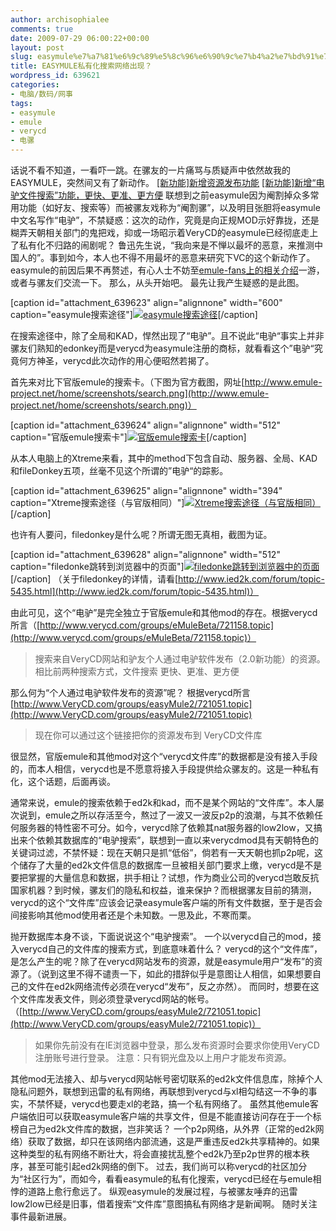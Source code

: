 ```yaml
---
author: archisophialee
comments: true
date: 2009-07-29 06:00:22+00:00
layout: post
slug: easymule%e7%a7%81%e6%9c%89%e5%8c%96%e6%90%9c%e7%b4%a2%e7%bd%91%e7%bb%9c%e5%87%ba%e7%8e%b0%ef%bc%9f
title: EASYMULE私有化搜索网络出现？
wordpress_id: 639621
categories:
- 电脑/数码/网事
tags:
- easymule
- emule
- verycd
- 电骡
---
```


话说不看不知道，一看吓一跳。在骡友的一片痛骂与质疑声中依然故我的EASYMULE，突然间又有了新动作。
[[新功能]新增资源发布功能](http://www.VeryCD.com/groups/easyMule2/721051.topic)
[ [新功能]新增“电驴文件搜索”功能，更快、更准、更方便](http://www.verycd.com/groups/eMuleBeta/721158.topic)
联想到之前easymule因为阉割掉众多常用功能（如好友、搜索等）而被骡友戏称为“阉割骡”，以及明目张胆将easymule中文名写作“电驴”，不禁疑惑：这次的动作，究竟是向正规MOD示好靠拢，还是糊弄天朝相关部门的鬼把戏，抑或一场昭示着VeryCD的easymule已经彻底走上了私有化不归路的闹剧呢？
鲁迅先生说，“我向来是不惮以最坏的恶意，来推测中国人的”。事到如今，本人也不得不用最坏的恶意来研究下VC的这个新动作了。easymule的前因后果不再赘述，有心人士不妨至[emule-fans上的相关介绍](http://emule-fans.com/category/news/emule/verycd/)一游，或者与骡友们交流一下。
那么，从头开始吧。
最先让我产生疑惑的是此图。

[caption id="attachment_639623" align="alignnone" width="600" caption="easymule搜索途径"][![easymule搜索途径](http://archiheart.info/wp-content/uploads/2009/07/thumb.jpg)](http://archiheart.info/wp-content/uploads/2009/07/thumb.jpg)[/caption]

在搜索途径中，除了全局和KAD，悍然出现了“电驴”。且不说此“电驴“事实上并非骡友们熟知的edonkey而是verycd为easymule注册的商标，就看看这个”电驴“究竟何方神圣，verycd此次动作的用心便昭然若揭了。

首先来对比下官版emule的搜索卡。（下图为官方截图，网址[http://www.emule-project.net/home/screenshots/search.png](http://www.emule-project.net/home/screenshots/search.png)）

[caption id="attachment_639624" align="alignnone" width="512" caption="官版emule搜索卡"][![官版emule搜索卡](http://archiheart.info/wp-content/uploads/2009/07/search.png)](http://archiheart.info/wp-content/uploads/2009/07/search.png)[/caption]

从本人电脑上的Xtreme来看，其中的method下包含自动、服务器、全局、KAD和fileDonkey五项，丝毫不见这个所谓的”电驴“的踪影。

[caption id="attachment_639625" align="alignnone" width="394" caption="Xtreme搜索途径（与官版相同）"][![Xtreme搜索途径（与官版相同）](http://archiheart.info/wp-content/uploads/2009/07/searchmethod1.jpg)](http://archiheart.info/wp-content/uploads/2009/07/searchmethod1.jpg)[/caption]

也许有人要问，filedonkey是什么呢？所谓无图无真相，截图为证。

[caption id="attachment_639628" align="alignnone" width="512" caption="filedonke跳转到浏览器中的页面"][![filedonke跳转到浏览器中的页面](http://archiheart.info/wp-content/uploads/2009/07/searchdonkey1.jpg)](http://archiheart.info/wp-content/uploads/2009/07/searchdonkey1.jpg)[/caption]
（关于filedonkey的详情，请看[http://www.ied2k.com/forum/topic-5435.html](http://www.ied2k.com/forum/topic-5435.html)）

由此可见，这个“电驴”是完全独立于官版emule和其他mod的存在。根据verycd所言（[http://www.verycd.com/groups/eMuleBeta/721158.topic](http://www.verycd.com/groups/eMuleBeta/721158.topic)）


> 搜索来自VeryCD网站和驴友个人通过电驴软件发布（2.0新功能）的资源。相比前两种搜索方式，文件搜索 更快、更准、更方便


那么何为“个人通过电驴软件发布的资源”呢？
根据verycd所言[http://www.VeryCD.com/groups/easyMule2/721051.topic](http://www.VeryCD.com/groups/easyMule2/721051.topic)


> 现在你可以通过这个链接把你的资源发布到 VeryCD文件库


很显然，官版emule和其他mod对这个“verycd文件库”的数据都是没有接入手段的，而本人相信，verycd也是不愿意将接入手段提供给众骡友的。这是一种私有化，这个话题，后面再谈。
<!-- more -->
通常来说，emule的搜索依赖于ed2k和kad，而不是某个网站的“文件库”。本人屡次说到，emule之所以存活至今，熬过了一波又一波反p2p的浪潮，与其不依赖任何服务器的特性密不可分。如今，verycd除了依赖其nat服务器的low2low，又搞出来个依赖其数据库的“电驴搜索”，联想到一直以来verycdmod具有天朝特色的关键词过滤，不禁怀疑：现在天朝只是抓“低俗”，倘若有一天天朝也抓p2p呢，这个储存了大量的ed2k文件信息的数据库一旦被相关部门要求上缴，verycd是不是要把掌握的大量信息和数据，拱手相让？试想，作为商业公司的verycd岂敢反抗国家机器？到时候，骡友们的隐私和权益，谁来保护？而根据骡友目前的猜测，verycd的这个“文件库”应该会记录easymule客户端的所有文件数据，至于是否会间接影响其他mod使用者还是个未知数。一思及此，不寒而栗。

抛开数据库本身不谈，下面说说这个“电驴搜索”。
一个以verycd自己的mod，接入verycd自己的文件库的搜索方式，到底意味着什么？
verycd的这个“文件库”，是怎么产生的呢？除了在verycd网站发布的资源，就是easymule用户“发布”的资源了。（说到这里不得不谴责一下，如此的措辞似乎是意图让人相信，如果想要自己的文件在ed2k网络流传必须在verycd“发布”，反之亦然）。
而同时，想要在这个文件库发表文件，则必须登录verycd网站的帐号。（[http://www.VeryCD.com/groups/easyMule2/721051.topic](http://www.VeryCD.com/groups/easyMule2/721051.topic)）




> 如果你先前没有在IE浏览器中登录，那么发布资源时会要求你使用VeryCD注册账号进行登录。
注意：只有铜光盘及以上用户才能发布资源。



其他mod无法接入、却与verycd网站帐号密切联系的ed2k文件信息库，除掉个人隐私问题外，联想到迅雷的私有网络，再联想到verycd与xl相勾结这一不争的事实，不禁怀疑，verycd也要走xl的老路，搞一个私有网络了。
虽然其他emule客户端依旧可以获取easymule客户端的共享文件，但是不能直接访问存在于一个标榜自己为ed2k文件库的数据，岂非笑话？
一个p2p网络，从外界（正常的ed2k网络）获取了数据，却只在该网络内部流通，这是严重违反ed2k共享精神的。如果这种类型的私有网络不断壮大，将会直接扰乱整个ed2k乃至p2p世界的根本秩序，甚至可能引起ed2k网络的倒下。
过去，我们尚可以称verycd的社区加分为“社区行为”，而如今，看看easymule的私有化搜索，verycd已经在与emule相悖的道路上愈行愈远了。
纵观easymule的发展过程，与被骡友唾弃的迅雷low2low已经是旧事，借着搜索“文件库”意图搞私有网络才是新闻啊。
随时关注事件最新进展。
